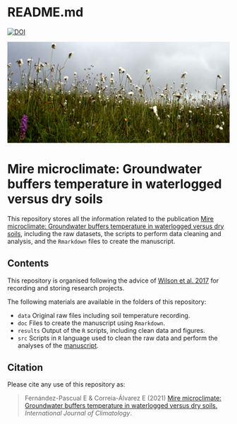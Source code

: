 README.md
================

[![DOI](https://zenodo.org/badge/DOI/10.5281/zenodo.4081418.svg)](https://doi.org/10.5281/zenodo.4081418)

![Alkaline fen in the Cantabrian Mountains](data/Sierra%20Cebolleda.jpg)

# Mire microclimate: Groundwater buffers temperature in waterlogged versus dry soils

This repository stores all the information related to the publication
[Mire microclimate: Groundwater buffers temperature in waterlogged
versus dry soils](https://doi.org/10.1002/joc.6893), including the raw
datasets, the scripts to perform data cleaning and analysis, and the
`Rmarkdown` files to create the manuscript.

## Contents

This repository is organised following the advice of [Wilson et
al. 2017](https://doi.org/10.1371/journal.pcbi.1005510) for recording
and storing research projects.

The following materials are available in the folders of this repository:

  - `data` Original raw files including soil temperature recording.
  - `doc` Files to create the manuscript using `Rmarkdown`.
  - `results` Output of the `R` scripts, including clean data and
    figures.
  - `src` Scripts in `R` language used to clean the raw data and perform
    the analyses of the
    [manuscript](https://github.com/efernandezpascual/mires/blob/master/doc/manuscript.md).

## Citation

Please cite any use of this repository as:

> Fernández-Pascual E & Correia-Álvarez E (2021) [Mire microclimate:
> Groundwater buffers temperature in waterlogged versus dry
> soils.](https://doi.org/10.1002/joc.6893) *International Journal of
> Climatology*.
